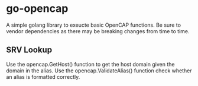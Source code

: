 # go-opencap

A simple golang library to exeucte basic OpenCAP functions. Be sure to vendor dependencies as there may be breaking changes from time to time.

## SRV Lookup

Use the opencap.GetHost() function to get the host domain given the domain in the alias.
Use the opencap.ValidateAlias() function check whether an alias is formatted correctly.
